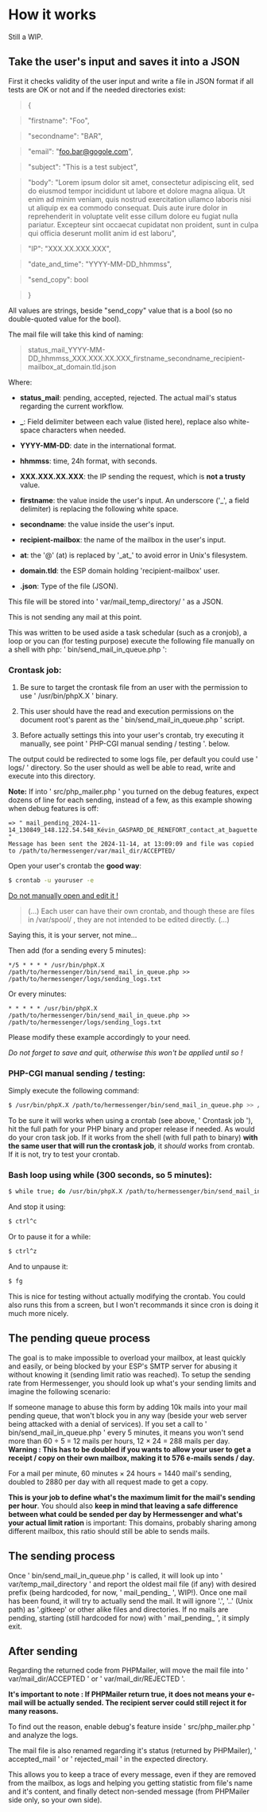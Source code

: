 # How it works

Still a WIP.

## Take the user's input and saves it into a JSON

First it checks validity of the user input and write a file in JSON format if all tests are OK or not and if the needed directories exist:

> {

>    "firstname": "Foo",

>    "secondname": "BAR",

>    "email": "foo.bar@gogole.com",

>    "subject": "This is a test subject",

>    "body": "Lorem ipsum dolor sit amet, consectetur adipiscing elit, sed do eiusmod tempor incididunt ut labore et dolore magna aliqua. Ut enim ad minim veniam, quis nostrud exercitation ullamco laboris nisi ut aliquip ex ea commodo consequat. Duis aute irure dolor in reprehenderit  in voluptate velit esse cillum dolore eu fugiat nulla pariatur. Excepteur sint occaecat cupidatat non proident, sunt in culpa qui officia deserunt mollit anim id est laboru",

>    "IP": "XXX.XX.XXX.XXX",

>    "date_and_time": "YYYY-MM-DD_hhmmss",

>    "send_copy": bool

> }

All values are strings, beside "send_copy" value that is a bool (so no double-quoted value for the bool).

The mail file will take this kind of naming:

> status_mail_YYYY-MM-DD_hhmmss_XXX.XXX.XX.XXX_firstname_secondname_recipient-mailbox_at_domain.tld.json

Where:
- **status_mail**: pending, accepted, rejected. The actual mail's status regarding the current workflow.

- **_**: Field delimiter between each value (listed here), replace also white-space characters when needed.

- **YYYY-MM-DD**: date in the international format.

- **hhmmss**: time, 24h format, with seconds.

- **XXX.XXX.XX.XXX**: the IP sending the request, which is **not a trusty** value.

- **firstname**: the value inside the user's input. An underscore ('_', a field delimiter) is replacing the following white space.

- **secondname**: the value inside the user's input.

- **recipient-mailbox**: the name of the mailbox in the user's input.

- **at**: the '@' (at) is replaced by '\_at\_' to avoid error in Unix's filesystem.

- **domain.tld**: the ESP domain holding 'recipient-mailbox' user.

- **.json**: Type of the file (JSON).

This file will be stored into ' var/mail_temp_directory/ ' as a JSON.

This is not sending any mail at this point. 

This was written to be used aside a task schedular (such as a cronjob), a loop or you can (for testing purpose) execute the following file manually on a shell with php: ' bin/send_mail_in_queue.php ':

### Crontask job:

1. Be sure to target the crontask file from an user with the permission to use ' /usr/bin/phpX.X ' binary.

2. This user should have the read and execution permissions on the document root's parent as the ' bin/send_mail_in_queue.php ' script.

3. Before actually settings this into your user's crontab, try executing it manually, see point ' PHP-CGI manual sending / testing '. below.

The output could be redirected to some logs file, per default you could use ' logs/ ' directory. So the user should as well be able to read, write and execute into this directory.

**Note:** If into ' src/php_mailer.php ' you turned on the debug features, expect dozens of line for each sending, instead of a few, as this example showing when debug features is off:

```Mail to send:
=> " mail_pending_2024-11-14_130849_148.122.54.548_Kévin_GASPARD_DE_RENEFORT_contact_at_baguette.fr.json "
Message has been sent the 2024-11-14, at 13:09:09 and file was copied to /path/to/hermessenger/var/mail_dir/ACCEPTED/
```

Open your user's crontab the **good way**:
```bash
$ crontab -u youruser -e
```

[Do not manually open and edit it !](https://linux.die.net/man/1/crontab)
> (…)
> Each user can have their own crontab, and though these are files in /var/spool/ , they are not intended to be edited directly.
> (…)

Saying this, it is your server, not mine…

Then add (for a sending every 5 minutes):

```
*/5 * * * * /usr/bin/phpX.X /path/to/hermessenger/bin/send_mail_in_queue.php >> /path/to/hermessenger/logs/sending_logs.txt
```

Or every minutes:
```
* * * * * /usr/bin/phpX.X /path/to/hermessenger/bin/send_mail_in_queue.php >> /path/to/hermessenger/logs/sending_logs.txt
```

Please modify these example accordingly to your need.

*Do not forget to save and quit, otherwise this won't be applied until so !*

### PHP-CGI manual sending / testing:

Simply execute the following command:

```bash
$ /usr/bin/phpX.X /path/to/hermessenger/bin/send_mail_in_queue.php >> /path/to/hermessenger/logs/sending_logs.txt
```

To be sure it will works when using a crontab (see above, ' Crontask job '), hit the full path for your PHP binary and proper release if needed. As would do your cron task job. If it works from the shell (with full path to binary) **with the same user that will run the crontask job**, it *should* works from crontab. If it is not, try to test your crontab.

### Bash loop using while (300 seconds, so 5 minutes):
```bash
$ while true; do /usr/bin/phpX.X /path/to/hermessenger/bin/send_mail_in_queue.php >> /path/to/hermessenger/logs/sending_logs.txt; sleep 300; done
```

And stop it using:

```bash
$ ctrl^c
```

Or to pause it for a while:

```bash
$ ctrl^z
```

And to unpause it:

```bash
$ fg
```

This is nice for testing without actually modifying the crontab. You could also runs this from a screen, but I won't recommands it since cron is doing it much more nicely.

## The pending queue process

The goal is to make impossible to overload your mailbox, at least quickly and easily, or being blocked by your ESP's SMTP server for abusing it without knowing it (sending limit ratio was reached). To setup the sending rate from Hermessenger, you should look up what's your sending limits and imagine the following scenario:

If someone manage to abuse this form by adding 10k mails into your mail pending queue, that won't block you in any way (beside your web server being attacked with a denial of services).
If you set a call to ' bin/send_mail_in_queue.php ' every 5 minutes, it means you won't send more than 60 ÷ 5 = 12 mails per hours, 12 × 24 = 288 mails per day.
**Warning : This has to be doubled if you wants to allow your user to get a receipt / copy on their own mailbox, making it to 576 e-mails sends / day.**

For a mail per minute, 60 minutes × 24 hours = 1440 mail's sending, doubled to 2880 per day with all request made to get a copy.

**This is your job to define what's the maximum limit for the mail's sending per hour**. You should also **keep in mind that leaving a safe difference between what could be sended per day by Hermessenger and what's your actual limit ration** is important: This domains, probably sharing among different mailbox, this ratio should still be able to sends mails.

## The sending process

Once ' bin/send_mail_in_queue.php ' is called, it will look up into ' var/temp_mail_directory ' and report the oldest mail file (if any) with desired prefix (being hardcoded, for now, ' mail_pending_ ', WIP!). Once one mail has been found, it will try to actually send the mail. It will ignore '.', '..' (Unix path) as '.gitkeep' or other alike files and directories. If no mails are pending, starting (still hardcoded for now) with ' mail_pending_ ', it simply exit.

## After sending 

Regarding the returned code from PHPMailer, will move the mail file into ' var/mail_dir/ACCEPTED ' or ' var/mail_dir/REJECTED '.

**It's important to note : If PHPMailer return true, it does not means your e-mail will be actually sended. The recipient server could still reject it for many reasons.**

To find out the reason, enable debug's feature inside ' src/php_mailer.php ' and analyze the logs.

The mail file is also renamed regarding it's status (returned by PHPMailer), ' accepted_mail ' or ' rejected_mail ' in the expected directory.

This allows you to keep a trace of every message, even if they are removed from the mailbox, as logs and helping you getting statistic from file's name and it's content, and finally detect non-sended message (from PHPMailer side only, so your own side).
